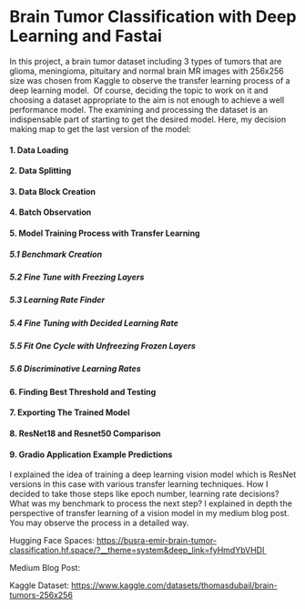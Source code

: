 # Brain Tumor Classification with Deep Learning and Fastai

In this project, a brain tumor dataset including 3 types of tumors that are glioma, meningioma, pituitary and normal brain MR images with 256x256 size was chosen from Kaggle to observe the transfer learning process of a deep learning model. 
Of course, deciding the topic to work on it and choosing a dataset appropriate to the aim is not enough to achieve a well performance model. The examining and processing the dataset is an indispensable part of starting to get the desired model.
Here, my decision making map to get the last version of the model:

#### 1. Data Loading
#### 2. Data Splitting
#### 3. Data Block Creation
#### 4. Batch Observation
#### 5. Model Training Process with Transfer Learning
##### 5.1 Benchmark Creation
##### 5.2 Fine Tune with Freezing Layers
##### 5.3 Learning Rate Finder
##### 5.4 Fine Tuning with Decided Learning Rate
##### 5.5 Fit One Cycle with Unfreezing Frozen Layers
##### 5.6 Discriminative Learning Rates
#### 6. Finding Best Threshold and Testing
#### 7. Exporting The Trained Model
#### 8. ResNet18 and Resnet50 Comparison
#### 9. Gradio Application Example Predictions

I explained the idea of training a deep learning vision model which is ResNet versions in this case with various transfer learning techniques. How I decided to take those steps like epoch number, learning rate decisions? What was my benchmark to process the next step? I explained in depth the perspective of transfer learning of a vision model in my medium blog post. You may observe the process in a detailed way.

Hugging Face Spaces: https://busra-emir-brain-tumor-classification.hf.space/?__theme=system&deep_link=fyHmdYbVHDI 

Medium Blog Post: 

Kaggle Dataset: https://www.kaggle.com/datasets/thomasdubail/brain-tumors-256x256
